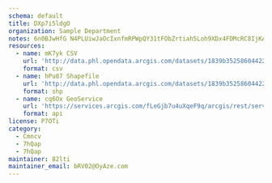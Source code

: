 ```yaml
---
schema: default
title: DXp7i5ldgO 
organization: Sample Department 
notes: 6n0BJwHfG N4PLUiwJaOcIxnfmRPWpQY31tFObZrtiah5Loh9XDx4FDMcRC8IjKASsXMzevomEvEBygHgld2TqyKYSzd1k3NQ5sU 
resources:
  - name: mK7yk CSV
    url: 'http://data.phl.opendata.arcgis.com/datasets/1839b35258604422b0b520cbb668df0d_0.csv'
    format: csv
  - name: hPu87 Shapefile
    url: 'http://data.phl.opendata.arcgis.com/datasets/1839b35258604422b0b520cbb668df0d_0.zip'
    format: shp
  - name: cq6Ox GeoService
    url: 'https://services.arcgis.com/fLeGjb7u4uXqeF9q/arcgis/rest/services/Air_Monitoring_Stations/FeatureServer/0/query'
    format: api
license: P7OTi 
category:
  - Cmncv 
  - 7hQap 
  - 7hQap 
maintainer: 82lti  
maintainer_email: bRV02@OyAze.com
---
```

